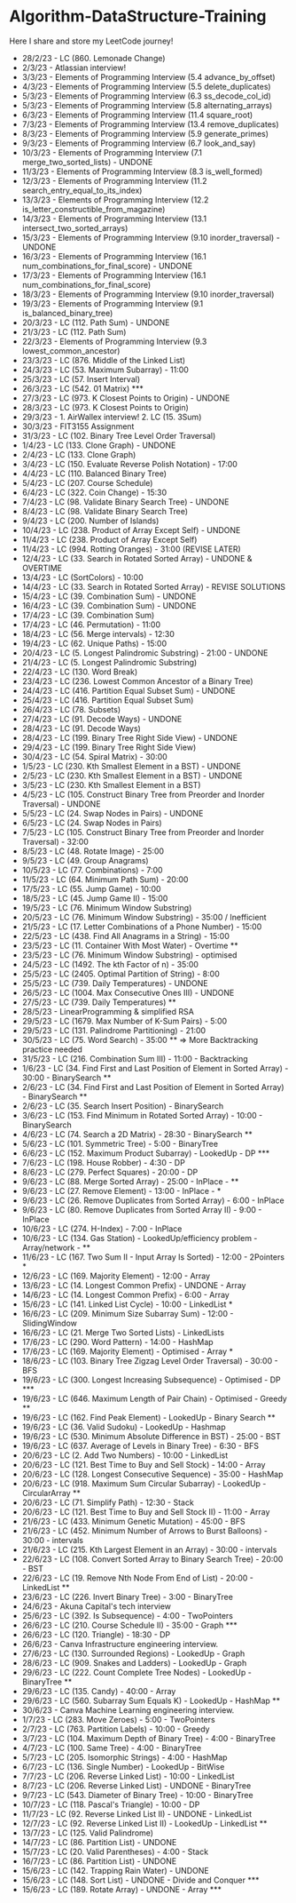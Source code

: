 # Algorithm-DataStructure-Training
Here I share and store my LeetCode journey!

- 28/2/23 - LC (860. Lemonade Change)
- 2/3/23 - Atlassian interview!
- 3/3/23 - Elements of Programming Interview (5.4 advance_by_offset)
- 4/3/23 - Elements of Programming Interview (5.5 delete_duplicates)
- 5/3/23 - Elements of Programming Interview (6.3 ss_decode_col_id)
- 5/3/23 - Elements of Programming Interview (5.8 alternating_arrays)
- 6/3/23 - Elements of Programming Interview (11.4 square_root)
- 7/3/23 - Elements of Programming Interview (13.4 remove_duplicates)
- 8/3/23 - Elements of Programming Interview (5.9 generate_primes)
- 9/3/23 - Elements of Programming Interview (6.7 look_and_say)
- 10/3/23 - Elements of Programming Interview (7.1 merge_two_sorted_lists) - UNDONE
- 11/3/23 - Elements of Programming Interview (8.3 is_well_formed)
- 12/3/23 - Elements of Programming Interview (11.2 search_entry_equal_to_its_index)
- 13/3/23 - Elements of Programming Interview (12.2 is_letter_constructible_from_magazine)
- 14/3/23 - Elements of Programming Interview (13.1 intersect_two_sorted_arrays)
- 15/3/23 - Elements of Programming Interview (9.10 inorder_traversal) - UNDONE
- 16/3/23 - Elements of Programming Interview (16.1 num_combinations_for_final_score) - UNDONE
- 17/3/23 - Elements of Programming Interview (16.1 num_combinations_for_final_score)
- 18/3/23 - Elements of Programming Interview (9.10 inorder_traversal)
- 19/3/23 - Elements of Programming Interview (9.1 is_balanced_binary_tree)
- 20/3/23 - LC (112. Path Sum) - UNDONE
- 21/3/23 - LC (112. Path Sum)
- 22/3/23 - Elements of Programming Interview (9.3 lowest_common_ancestor)
- 23/3/23 - LC (876. Middle of the Linked List)
- 24/3/23 - LC (53. Maximum Subarray) - 11:00
- 25/3/23 - LC (57. Insert Interval)
- 26/3/23 - LC (542. 01 Matrix) ***
- 27/3/23 - LC (973. K Closest Points to Origin) - UNDONE
- 28/3/23 - LC (973. K Closest Points to Origin)
- 29/3/23 - 1. AirWallex interview!
            2. LC (15. 3Sum)
- 30/3/23 - FIT3155 Assignment
- 31/3/23 - LC (102. Binary Tree Level Order Traversal)
- 1/4/23 - LC (133. Clone Graph) - UNDONE
- 2/4/23 - LC (133. Clone Graph)
- 3/4/23 - LC (150. Evaluate Reverse Polish Notation) - 17:00
- 4/4/23 - LC (110. Balanced Binary Tree)
- 5/4/23 - LC (207. Course Schedule)
- 6/4/23 - LC (322. Coin Change) - 15:30
- 7/4/23 - LC (98. Validate Binary Search Tree) - UNDONE
- 8/4/23 - LC (98. Validate Binary Search Tree)
- 9/4/23 - LC (200. Number of Islands)
- 10/4/23 - LC (238. Product of Array Except Self) - UNDONE
- 11/4/23 - LC (238. Product of Array Except Self)
- 11/4/23 - LC (994. Rotting Oranges) - 31:00 (REVISE LATER)
- 12/4/23 - LC (33. Search in Rotated Sorted Array) - UNDONE & OVERTIME
- 13/4/23 - LC (SortColors) - 10:00
- 14/4/23 - LC (33. Search in Rotated Sorted Array) - REVISE SOLUTIONS
- 15/4/23 - LC (39. Combination Sum) - UNDONE
- 16/4/23 - LC (39. Combination Sum) - UNDONE
- 17/4/23 - LC (39. Combination Sum)
- 17/4/23 - LC (46. Permutation) - 11:00
- 18/4/23 - LC (56. Merge intervals) - 12:30
- 19/4/23 - LC (62. Unique Paths) - 15:00
- 20/4/23 - LC (5. Longest Palindromic Substring) - 21:00 - UNDONE
- 21/4/23 - LC (5. Longest Palindromic Substring)
- 22/4/23 - LC (130. Word Break)
- 23/4/23 - LC (236. Lowest Common Ancestor of a Binary Tree)
- 24/4/23 - LC (416. Partition Equal Subset Sum) - UNDONE
- 25/4/23 - LC (416. Partition Equal Subset Sum)
- 26/4/23 - LC (78. Subsets)
- 27/4/23 - LC (91. Decode Ways) - UNDONE
- 28/4/23 - LC (91. Decode Ways)
- 28/4/23 - LC (199. Binary Tree Right Side View) - UNDONE
- 29/4/23 - LC (199. Binary Tree Right Side View)
- 30/4/23 - LC (54. Spiral Matrix) - 30:00
- 1/5/23 - LC (230. Kth Smallest Element in a BST) - UNDONE
- 2/5/23 - LC (230. Kth Smallest Element in a BST) - UNDONE
- 3/5/23 - LC (230. Kth Smallest Element in a BST)
- 4/5/23 - LC (105. Construct Binary Tree from Preorder and Inorder Traversal) - UNDONE
- 5/5/23 - LC (24. Swap Nodes in Pairs) - UNDONE
- 6/5/23 - LC (24. Swap Nodes in Pairs)
- 7/5/23 - LC (105. Construct Binary Tree from Preorder and Inorder Traversal) - 32:00
- 8/5/23 - LC (48. Rotate Image) - 25:00
- 9/5/23 - LC (49. Group Anagrams)
- 10/5/23 - LC (77. Combinations) - 7:00
- 11/5/23 - LC (64. Minimum Path Sum) - 20:00
- 17/5/23 - LC (55. Jump Game) - 10:00
- 18/5/23 - LC (45. Jump Game II) - 15:00
- 19/5/23 - LC (76. Minimum Window Substring)
- 20/5/23 - LC (76. Minimum Window Substring) - 35:00 / Inefficient 
- 21/5/23 - LC (17. Letter Combinations of a Phone Number) - 15:00
- 22/5/23 - LC (438. Find All Anagrams in a String) - 15:00
- 23/5/23 - LC (11. Container With Most Water) - Overtime **
- 23/5/23 - LC (76. Minimum Window Substring) - optimised
- 24/5/23 - LC (1492. The kth Factor of n) - 35:00
- 25/5/23 - LC (2405. Optimal Partition of String) - 8:00
- 25/5/23 - LC (739. Daily Temperatures) - UNDONE
- 26/5/23 - LC (1004. Max Consecutive Ones III) - UNDONE
- 27/5/23 - LC (739. Daily Temperatures) ** 
- 28/5/23 - LinearProgramming & simplified RSA 
- 29/5/23 - LC (1679. Max Number of K-Sum Pairs) - 5:00 
- 29/5/23 - LC (131. Palindrome Partitioning) - 21:00 
- 30/5/23 - LC (75. Word Search) - 35:00  **
=> More Backtracking practice needed
- 31/5/23 - LC (216. Combination Sum III) - 11:00 - Backtracking
- 1/6/23 - LC (34. Find First and Last Position of Element in Sorted Array) - 30:00 - BinarySearch **
- 2/6/23 - LC (34. Find First and Last Position of Element in Sorted Array) - BinarySearch **
- 2/6/23 - LC (35. Search Insert Position) - BinarySearch 
- 3/6/23 - LC (153. Find Minimum in Rotated Sorted Array) - 10:00 - BinarySearch 
- 4/6/23 - LC (74. Search a 2D Matrix) - 28:30 - BinarySearch **
- 5/6/23 - LC (101. Symmetric Tree) - 5:00 - BinaryTree
- 6/6/23 - LC (152. Maximum Product Subarray) - LookedUp - DP ***
- 7/6/23 - LC (198. House Robber) - 4:30 - DP
- 8/6/23 - LC (279. Perfect Squares) - 20:00 - DP
- 9/6/23 - LC (88. Merge Sorted Array) - 25:00 - InPlace - **
- 9/6/23 - LC (27. Remove Element) - 13:00 - InPlace - *
- 9/6/23 - LC (26. Remove Duplicates from Sorted Array) - 6:00 - InPlace
- 9/6/23 - LC (80. Remove Duplicates from Sorted Array II) - 9:00 - InPlace
- 10/6/23 - LC (274. H-Index) - 7:00 - InPlace
- 10/6/23 - LC (134. Gas Station) - LookedUp/efficiency problem - Array/network - ** 
- 11/6/23 - LC (167. Two Sum II - Input Array Is Sorted) - 12:00 - 2Pointers *
- 12/6/23 - LC (169. Majority Element) - 12:00 - Array
- 13/6/23 - LC (14. Longest Common Prefix) - UNDONE - Array
- 14/6/23 - LC (14. Longest Common Prefix) - 6:00 - Array
- 15/6/23 - LC (141. Linked List Cycle) - 10:00 - LinkedList *
- 16/6/23 - LC (209. Minimum Size Subarray Sum) - 12:00 - SlidingWindow
- 16/6/23 - LC (21. Merge Two Sorted Lists) - LinkedLists
- 17/6/23 - LC (290. Word Pattern) - 14:00 - HashMap
- 17/6/23 - LC (169. Majority Element) - Optimised - Array *
- 18/6/23 - LC (103. Binary Tree Zigzag Level Order Traversal) - 30:00 - BFS
- 19/6/23 - LC (300. Longest Increasing Subsequence) - Optimised - DP ***
- 19/6/23 - LC (646. Maximum Length of Pair Chain) - Optimised - Greedy **
- 19/6/23 - LC (162. Find Peak Element) - LookedUp - Binary Search **
- 19/6/23 - LC (36. Valid Sudoku) - LookedUp - Hashmap
- 19/6/23 - LC (530. Minimum Absolute Difference in BST) - 25:00 - BST
- 19/6/23 - LC (637. Average of Levels in Binary Tree) - 6:30 - BFS
- 20/6/23 - LC (2. Add Two Numbers) - 10:00 - LinkedList
- 20/6/23 - LC (121. Best Time to Buy and Sell Stock) - 14:00 - Array
- 20/6/23 - LC (128. Longest Consecutive Sequence) - 35:00 - HashMap
- 20/6/23 - LC (918. Maximum Sum Circular Subarray) - LookedUp - CircularArray **
- 20/6/23 - LC (71. Simplify Path) - 12:30 - Stack
- 20/6/23 - LC (121. Best Time to Buy and Sell Stock II) - 11:00 - Array
- 21/6/23 - LC (433. Minimum Genetic Mutation) - 45:00 - BFS
- 21/6/23 - LC (452. Minimum Number of Arrows to Burst Balloons) - 30:00 - intervals
- 21/6/23 - LC (215. Kth Largest Element in an Array) - 30:00 - intervals
- 22/6/23 - LC (108. Convert Sorted Array to Binary Search Tree) - 20:00 - BST
- 22/6/23 - LC (19. Remove Nth Node From End of List) - 20:00 - LinkedList **
- 23/6/23 - LC (226. Invert Binary Tree) - 3:00 - BinaryTree
- 24/6/23 - Akuna Capital's tech interview
- 25/6/23 - LC (392. Is Subsequence) - 4:00 - TwoPointers
- 26/6/23 - LC (210. Course Schedule II) - 35:00 - Graph ***
- 26/6/23 - LC (120. Triangle) - 18:30 - DP
- 26/6/23 - Canva Infrastructure engineering interview.
- 27/6/23 - LC (130. Surrounded Regions) - LookedUp - Graph 
- 28/6/23 - LC (909. Snakes and Ladders) - LookedUp - Graph 
- 29/6/23 - LC (222. Count Complete Tree Nodes) - LookedUp - BinaryTree **
- 29/6/23 - LC (135. Candy) - 40:00 - Array
- 29/6/23 - LC (560. Subarray Sum Equals K) - LookedUp - HashMap **
- 30/6/23 - Canva Machine Learning engineering interview.
- 1/7/23 - LC (283. Move Zeroes) - 5:00 - TwoPointers
- 2/7/23 - LC (763. Partition Labels) - 10:00 - Greedy 
- 3/7/23 - LC (104. Maximum Depth of Binary Tree) - 4:00 - BinaryTree
- 4/7/23 - LC (100. Same Tree) - 4:00 - BinaryTree
- 5/7/23 - LC (205. Isomorphic Strings) - 4:00 - HashMap
- 6/7/23 - LC (136. Single Number) - LookedUp - BitWise
- 7/7/23 - LC (206. Reverse Linked List) - 10:00 - LinkedList
- 8/7/23 - LC (206. Reverse Linked List) - UNDONE - BinaryTree
- 9/7/23 - LC (543. Diameter of Binary Tree) - 10:00 - BinaryTree
- 10/7/23 - LC (118. Pascal's Triangle) - 10:00 - DP
- 11/7/23 - LC (92. Reverse Linked List II) - UNDONE - LinkedList
- 12/7/23 - LC (92. Reverse Linked List II) - LookedUp - LinkedList **
- 13/7/23 - LC (125. Valid Palindrome)
- 14/7/23 - LC (86. Partition List) - UNDONE
- 15/7/23 - LC (20. Valid Parentheses) - 4:00 - Stack
- 16/7/23 - LC (86. Partition List) - UNDONE
- 15/6/23 - LC (142. Trapping Rain Water) - UNDONE
- 15/6/23 - LC (148. Sort List) - UNDONE - Divide and Conquer ***
- 15/6/23 - LC (189. Rotate Array) - UNDONE - Array ***




